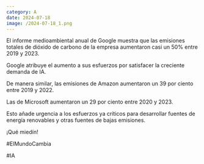 ```yaml
--- 
category: A 
date: 2024-07-18 
image: /2024-07-18_1.png 
--- 
```


El informe medioambiental anual de Google muestra que las emisiones totales de dióxido de carbono de la empresa aumentaron casi un 50% entre 2019 y 2023. 

Google atribuye el aumento a sus esfuerzos por satisfacer la creciente demanda de IA. 

De manera similar, las emisiones de Amazon aumentaron un 39 por ciento entre 2019 y 2022. 

Las de Microsoft aumentaron un 29 por ciento entre 2020 y 2023. 

Esto añade urgencia a los esfuerzos ya críticos para desarrollar fuentes de energía renovables y otras fuentes de bajas emisiones. 

¡Qué miedín!

#ElMundoCambia

#IA